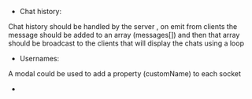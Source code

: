 - Chat history:

Chat history should be handled by the server , on emit from clients the message should be added to an array (messages[]) and then that array should be broadcast to the clients that will display the chats using a loop

- Usernames:

A modal could be used to add a property (customName) to each socket

-